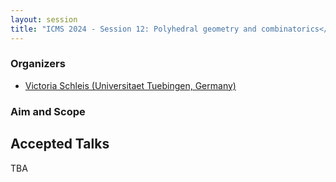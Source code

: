 ```yaml
---
layout: session
title: "ICMS 2024 - Session 12: Polyhedral geometry and combinatorics</b>"
---
```

### Organizers
   * [Victoria Schleis (Universitaet Tuebingen, Germany)](https://victoriaschleis.github.io/)<br/>

### Aim and Scope


## Accepted Talks
TBA
